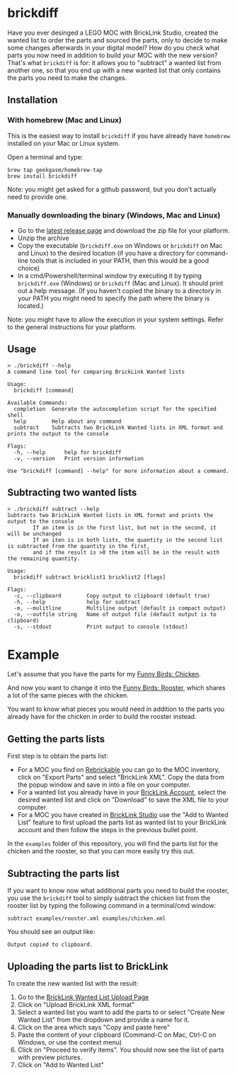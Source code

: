 # brickdiff

Have you ever desinged a LEGO MOC with BrickLink Studio, created the wanted list to order the parts and sourced the parts, only to decide to make some changes afterwards in your digital model? How do you check what parts you now need in addition to build your MOC with the new version? That's what `brickdiff` is for: it allows you to "subtract" a wanted list from another one, so that you end up with a new wanted list that only contains the parts you need to make the changes.

## Installation

### With homebrew (Mac and Linux)

This is the easiest way to install `brickdiff` if you have already have `homebrew` installed on your Mac or Linux system.

Open a terminal and type:

```
brew tap geekgasm/homebrew-tap
brew install brickdiff
```

Note: you might get asked for a github password, but you don't actually need to provide one.

### Manually downloading the binary (Windows, Mac and Linux)

* Go to the [latest release page](https://github.com/Geekgasm/brickdiff/releases/) and download the zip file for your platform.
* Unzip the archive
* Copy the executable (`brickdiff.exe` on Windows or `brickdiff` on Mac and Linux) to the desired location (if you have a directory for command-line tools that is included in your PATH, then this would be a good choice)
* In a cmd/Powershell/terminal window try executing it by typing `brickdiff.exe` (Windows) or `brickdiff` (Mac and Linux). It should print out a help message. (If you haven't copied the binary to a directory in your PATH you might need to specify the path where the binary is located.)

Note: you might have to allow the execution in your system settings. Refer to the general instructions for your platform.

## Usage

```
> ./brickdiff --help
A command line tool for comparing BrickLink Wanted lists

Usage:
  brickdiff [command]

Available Commands:
  completion  Generate the autocompletion script for the specified shell
  help        Help about any command
  subtract    Subtracts two BrickLink Wanted lists in XML format and prints the output to the console

Flags:
  -h, --help      help for brickdiff
  -v, --version   Print version information

Use "brickdiff [command] --help" for more information about a command.
````

## Subtracting two wanted lists

```
> ./brickdiff subtract --help
Subtracts two BrickLink Wanted lists in XML format and prints the output to the console
        If an item is in the first list, but not in the second, it will be unchanged
        If an iten is in both lists, the quantity in the second list is subtracted from the quantity in the first,
        and if the result is >0 the item will be in the result with the remaining quantity.

Usage:
  brickdiff subtract bricklist1 bricklist2 [flags]

Flags:
  -c, --clipboard        Copy output to clipboard (default true)
  -h, --help             help for subtract
  -m, --mulitline        Multiline output (default is compact output)
  -o, --outfile string   Name of output file (default output is to clipboard)
  -s, --stdout           Print output to console (stdout)
```

# Example

Let's assume that you have the parts for my [Funny Birds: Chicken](https://rebrickable.com/mocs/MOC-71294/olivercgoetz/funny-birds-chicken/#details). 

And now you want to change it into the [Funny Birds: Rooster](https://rebrickable.com/mocs/MOC-83803/olivercgoetz/funny-birds-rooster/#details), which shares a lot of the same pieces with the chicken.

You want to know what pieces you would need in addition to the parts you already have for the chicken in order to build the rooster instead.

## Getting the parts lists

First step is to obtain the parts list:

* For a MOC you find on [Rebrickable](https://rebrickable.com) you can go to the MOC inventory, click on "Export Parts" and select "BrickLink XML". Copy the data from the popup window and save in into a file on your computer.
* For a wanted list you already have in your [BrickLink Account](https://www.bricklink.com/v2/wanted/list.page), select the desired wanted list and click on "Download" to save the XML file to your computer.
* For a MOC you have created in [BrickLink Studio](https://www.bricklink.com/v3/studio/download.page) use the "Add to Wanted List" feature to first upload the parts list as wanted list to your BrickLink account and then follow the steps in the previous bullet point.

In the `examples` folder of this repository, you will find the parts list for the chicken and the rooster, so that you can more easily try this out.

## Subtracting the parts list

If you want to know now what additional parts you need to build the rooster, you use the `brickdiff` tool to simply subtract the chicken list from the rooster list by typing the following command in a terminal/cmd window:

```
subtract examples/rooster.xml examples/chicken.xml
```

You should see an output like:

```
Output copied to clipboard.
```

## Uploading the parts list to BrickLink

To create the new wanted list with the result:

1. Go to the [BrickLink Wanted List Upload Page](https://www.bricklink.com/v2/wanted/upload.page?utm_content=subnav)
1. Click on "Upload BrickLink XML format"
1. Select a wanted list you want to add the parts to or select "Create New Wanted List" from the dropdown and provide a name for it.
1. Click on the area which says "Copy and paste here"
1. Paste the content of your clipboard (Command-C on Mac, Ctrl-C on Windows, or use the context menu)
1. Click on "Proceed to verify items". You should now see the list of parts with preview pictures.
1. Click on "Add to Wanted List"



